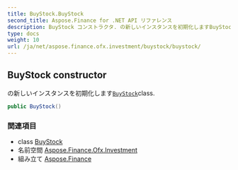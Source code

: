 ```yaml
---
title: BuyStock.BuyStock
second_title: Aspose.Finance for .NET API リファレンス
description: BuyStock コンストラクタ. の新しいインスタンスを初期化しますBuyStockclass.
type: docs
weight: 10
url: /ja/net/aspose.finance.ofx.investment/buystock/buystock/
---
```

## BuyStock constructor

の新しいインスタンスを初期化します[`BuyStock`](../)class.

```csharp
public BuyStock()
```

### 関連項目

* class [BuyStock](../)
* 名前空間 [Aspose.Finance.Ofx.Investment](../../buystock/)
* 組み立て [Aspose.Finance](../../../)


